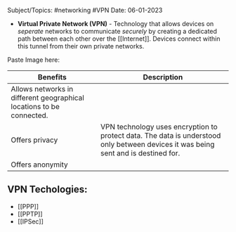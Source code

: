 
Subject/Topics: #networking #VPN
Date: 06-01-2023


- **Virtual Private Network (VPN)** - Technology that allows devices on *seperate* networks to communicate *securely* by creating a dedicated path between each other over the [[Internet]]. Devices connect within this tunnel from their own private networks.

Paste Image here:

| Benefits                                                             | Description                                                                                                                        |
| -------------------------------------------------------------------- | ---------------------------------------------------------------------------------------------------------------------------------- |
| Allows networks in different geographical locations to be connected. |                                                                                                                                    |
| Offers privacy                                                       | VPN technology uses encryption to protect data. The data is understood only between devices it was being sent and is destined for. |
| Offers anonymity                                                     |                                                                                                                                    |

## VPN Techologies:

- [[PPP]]
- [[PPTP]]
- [[IPSec]]